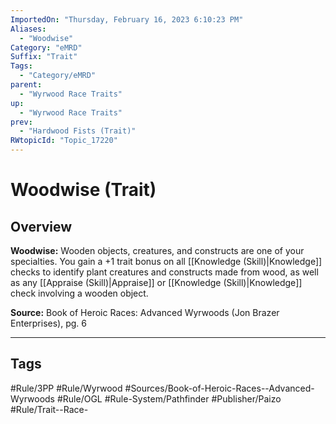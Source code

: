 ```yaml
---
ImportedOn: "Thursday, February 16, 2023 6:10:23 PM"
Aliases:
  - "Woodwise"
Category: "eMRD"
Suffix: "Trait"
Tags:
  - "Category/eMRD"
parent:
  - "Wyrwood Race Traits"
up:
  - "Wyrwood Race Traits"
prev:
  - "Hardwood Fists (Trait)"
RWtopicId: "Topic_17220"
---
```

# Woodwise (Trait)
## Overview
**Woodwise:** Wooden objects, creatures, and constructs are one of your specialties. You gain a +1 trait bonus on all [[Knowledge (Skill)|Knowledge]] checks to identify plant creatures and constructs made from wood, as well as any [[Appraise (Skill)|Appraise]] or [[Knowledge (Skill)|Knowledge]] check involving a wooden object.

**Source:** Book of Heroic Races: Advanced Wyrwoods (Jon Brazer Enterprises), pg. 6


---
## Tags
#Rule/3PP #Rule/Wyrwood #Sources/Book-of-Heroic-Races--Advanced-Wyrwoods #Rule/OGL #Rule-System/Pathfinder #Publisher/Paizo #Rule/Trait--Race-

